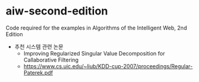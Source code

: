 # aiw-second-edition
Code required for the examples in Algorithms of the Intelligent Web, 2nd Edition

* 추천 시스템 관련 논문 
  *  Improving Regularized Singular Value Decomposition for Callaborative Filtering 
    *  https://www.cs.uic.edu/~liub/KDD-cup-2007/proceedings/Regular-Paterek.pdf 
